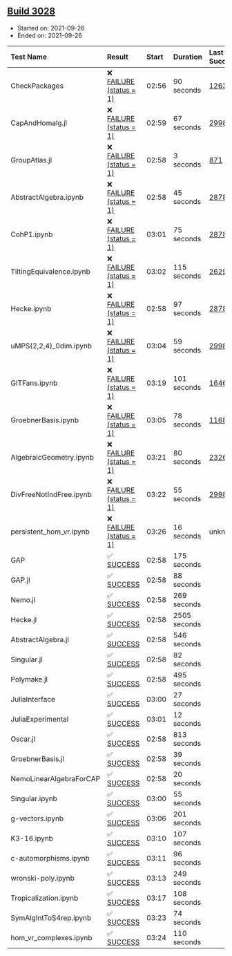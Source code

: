 ## [Build 3028](https://oscarci.mathematik.uni-kl.de/job/oscar-stable/3028/)

* Started on: 2021-09-26
* Ended on: 2021-09-26

| Test Name    | Result | Start | Duration | Last Success | First Failure |
|:-------------|:-------|:------|:---------|:-------------|:--------------|
| CheckPackages | ❌ [FAILURE (status = 1)](https://oscarci.mathematik.uni-kl.de/job/oscar-stable/3028/artifact/logs/build-3028/CheckPackages.log) | 02:56 | 90 seconds | [1263](https://oscarci.mathematik.uni-kl.de/job/oscar-stable/1263/) | [1264](https://oscarci.mathematik.uni-kl.de/job/oscar-stable/1264/) |
| CapAndHomalg.jl | ❌ [FAILURE (status = 1)](https://oscarci.mathematik.uni-kl.de/job/oscar-stable/3028/artifact/logs/build-3028/CapAndHomalg.jl.log) | 02:59 | 67 seconds | [2998](https://oscarci.mathematik.uni-kl.de/job/oscar-stable/2998/) | [2999](https://oscarci.mathematik.uni-kl.de/job/oscar-stable/2999/) |
| GroupAtlas.jl | ❌ [FAILURE (status = 1)](https://oscarci.mathematik.uni-kl.de/job/oscar-stable/3028/artifact/logs/build-3028/GroupAtlas.jl.log) | 02:58 | 3 seconds | [871](https://oscarci.mathematik.uni-kl.de/job/oscar-stable/871/) | [872](https://oscarci.mathematik.uni-kl.de/job/oscar-stable/872/) |
| AbstractAlgebra.ipynb | ❌ [FAILURE (status = 1)](https://oscarci.mathematik.uni-kl.de/job/oscar-stable/3028/artifact/logs/build-3028/AbstractAlgebra.ipynb.log) | 02:58 | 45 seconds | [2878](https://oscarci.mathematik.uni-kl.de/job/oscar-stable/2878/) | [2879](https://oscarci.mathematik.uni-kl.de/job/oscar-stable/2879/) |
| CohP1.ipynb | ❌ [FAILURE (status = 1)](https://oscarci.mathematik.uni-kl.de/job/oscar-stable/3028/artifact/logs/build-3028/CohP1.ipynb.log) | 03:01 | 75 seconds | [2878](https://oscarci.mathematik.uni-kl.de/job/oscar-stable/2878/) | [2879](https://oscarci.mathematik.uni-kl.de/job/oscar-stable/2879/) |
| TiltingEquivalence.ipynb | ❌ [FAILURE (status = 1)](https://oscarci.mathematik.uni-kl.de/job/oscar-stable/3028/artifact/logs/build-3028/TiltingEquivalence.ipynb.log) | 03:02 | 115 seconds | [2629](https://oscarci.mathematik.uni-kl.de/job/oscar-stable/2629/) | [2630](https://oscarci.mathematik.uni-kl.de/job/oscar-stable/2630/) |
| Hecke.ipynb | ❌ [FAILURE (status = 1)](https://oscarci.mathematik.uni-kl.de/job/oscar-stable/3028/artifact/logs/build-3028/Hecke.ipynb.log) | 02:58 | 97 seconds | [2878](https://oscarci.mathematik.uni-kl.de/job/oscar-stable/2878/) | [2879](https://oscarci.mathematik.uni-kl.de/job/oscar-stable/2879/) |
| uMPS(2,2,4)_0dim.ipynb | ❌ [FAILURE (status = 1)](https://oscarci.mathematik.uni-kl.de/job/oscar-stable/3028/artifact/logs/build-3028/uMPS-2-2-4-_0dim.ipynb.log) | 03:04 | 59 seconds | [2998](https://oscarci.mathematik.uni-kl.de/job/oscar-stable/2998/) | [2999](https://oscarci.mathematik.uni-kl.de/job/oscar-stable/2999/) |
| GITFans.ipynb | ❌ [FAILURE (status = 1)](https://oscarci.mathematik.uni-kl.de/job/oscar-stable/3028/artifact/logs/build-3028/GITFans.ipynb.log) | 03:19 | 101 seconds | [1646](https://oscarci.mathematik.uni-kl.de/job/oscar-stable/1646/) | [1647](https://oscarci.mathematik.uni-kl.de/job/oscar-stable/1647/) |
| GroebnerBasis.ipynb | ❌ [FAILURE (status = 1)](https://oscarci.mathematik.uni-kl.de/job/oscar-stable/3028/artifact/logs/build-3028/GroebnerBasis.ipynb.log) | 03:05 | 78 seconds | [1168](https://oscarci.mathematik.uni-kl.de/job/oscar-stable/1168/) | [1169](https://oscarci.mathematik.uni-kl.de/job/oscar-stable/1169/) |
| AlgebraicGeometry.ipynb | ❌ [FAILURE (status = 1)](https://oscarci.mathematik.uni-kl.de/job/oscar-stable/3028/artifact/logs/build-3028/AlgebraicGeometry.ipynb.log) | 03:21 | 80 seconds | [2326](https://oscarci.mathematik.uni-kl.de/job/oscar-stable/2326/) | [2327](https://oscarci.mathematik.uni-kl.de/job/oscar-stable/2327/) |
| DivFreeNotIndFree.ipynb | ❌ [FAILURE (status = 1)](https://oscarci.mathematik.uni-kl.de/job/oscar-stable/3028/artifact/logs/build-3028/DivFreeNotIndFree.ipynb.log) | 03:22 | 55 seconds | [2998](https://oscarci.mathematik.uni-kl.de/job/oscar-stable/2998/) | [2999](https://oscarci.mathematik.uni-kl.de/job/oscar-stable/2999/) |
| persistent_hom_vr.ipynb | ❌ [FAILURE (status = 1)](https://oscarci.mathematik.uni-kl.de/job/oscar-stable/3028/artifact/logs/build-3028/persistent_hom_vr.ipynb.log) | 03:26 | 16 seconds | unknown | unknown |
| GAP | ✅ [SUCCESS](https://oscarci.mathematik.uni-kl.de/job/oscar-stable/3028/artifact/logs/build-3028/GAP.log) | 02:58 | 175 seconds |  |  |
| GAP.jl | ✅ [SUCCESS](https://oscarci.mathematik.uni-kl.de/job/oscar-stable/3028/artifact/logs/build-3028/GAP.jl.log) | 02:58 | 88 seconds |  |  |
| Nemo.jl | ✅ [SUCCESS](https://oscarci.mathematik.uni-kl.de/job/oscar-stable/3028/artifact/logs/build-3028/Nemo.jl.log) | 02:58 | 269 seconds |  |  |
| Hecke.jl | ✅ [SUCCESS](https://oscarci.mathematik.uni-kl.de/job/oscar-stable/3028/artifact/logs/build-3028/Hecke.jl.log) | 02:58 | 2505 seconds |  |  |
| AbstractAlgebra.jl | ✅ [SUCCESS](https://oscarci.mathematik.uni-kl.de/job/oscar-stable/3028/artifact/logs/build-3028/AbstractAlgebra.jl.log) | 02:58 | 546 seconds |  |  |
| Singular.jl | ✅ [SUCCESS](https://oscarci.mathematik.uni-kl.de/job/oscar-stable/3028/artifact/logs/build-3028/Singular.jl.log) | 02:58 | 82 seconds |  |  |
| Polymake.jl | ✅ [SUCCESS](https://oscarci.mathematik.uni-kl.de/job/oscar-stable/3028/artifact/logs/build-3028/Polymake.jl.log) | 02:58 | 495 seconds |  |  |
| JuliaInterface | ✅ [SUCCESS](https://oscarci.mathematik.uni-kl.de/job/oscar-stable/3028/artifact/logs/build-3028/JuliaInterface.log) | 03:00 | 27 seconds |  |  |
| JuliaExperimental | ✅ [SUCCESS](https://oscarci.mathematik.uni-kl.de/job/oscar-stable/3028/artifact/logs/build-3028/JuliaExperimental.log) | 03:01 | 12 seconds |  |  |
| Oscar.jl | ✅ [SUCCESS](https://oscarci.mathematik.uni-kl.de/job/oscar-stable/3028/artifact/logs/build-3028/Oscar.jl.log) | 02:58 | 813 seconds |  |  |
| GroebnerBasis.jl | ✅ [SUCCESS](https://oscarci.mathematik.uni-kl.de/job/oscar-stable/3028/artifact/logs/build-3028/GroebnerBasis.jl.log) | 02:58 | 39 seconds |  |  |
| NemoLinearAlgebraForCAP | ✅ [SUCCESS](https://oscarci.mathematik.uni-kl.de/job/oscar-stable/3028/artifact/logs/build-3028/NemoLinearAlgebraForCAP.log) | 02:58 | 20 seconds |  |  |
| Singular.ipynb | ✅ [SUCCESS](https://oscarci.mathematik.uni-kl.de/job/oscar-stable/3028/artifact/logs/build-3028/Singular.ipynb.log) | 03:00 | 55 seconds |  |  |
| g-vectors.ipynb | ✅ [SUCCESS](https://oscarci.mathematik.uni-kl.de/job/oscar-stable/3028/artifact/logs/build-3028/g-vectors.ipynb.log) | 03:06 | 201 seconds |  |  |
| K3-16.ipynb | ✅ [SUCCESS](https://oscarci.mathematik.uni-kl.de/job/oscar-stable/3028/artifact/logs/build-3028/K3-16.ipynb.log) | 03:10 | 107 seconds |  |  |
| c-automorphisms.ipynb | ✅ [SUCCESS](https://oscarci.mathematik.uni-kl.de/job/oscar-stable/3028/artifact/logs/build-3028/c-automorphisms.ipynb.log) | 03:11 | 96 seconds |  |  |
| wronski-poly.ipynb | ✅ [SUCCESS](https://oscarci.mathematik.uni-kl.de/job/oscar-stable/3028/artifact/logs/build-3028/wronski-poly.ipynb.log) | 03:13 | 249 seconds |  |  |
| Tropicalization.ipynb | ✅ [SUCCESS](https://oscarci.mathematik.uni-kl.de/job/oscar-stable/3028/artifact/logs/build-3028/Tropicalization.ipynb.log) | 03:17 | 108 seconds |  |  |
| SymAlgIntToS4rep.ipynb | ✅ [SUCCESS](https://oscarci.mathematik.uni-kl.de/job/oscar-stable/3028/artifact/logs/build-3028/SymAlgIntToS4rep.ipynb.log) | 03:23 | 74 seconds |  |  |
| hom_vr_complexes.ipynb | ✅ [SUCCESS](https://oscarci.mathematik.uni-kl.de/job/oscar-stable/3028/artifact/logs/build-3028/hom_vr_complexes.ipynb.log) | 03:24 | 110 seconds |  |  |
